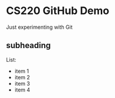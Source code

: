 # CS220 GitHub Demo

Just experimenting with Git

## subheading

List:
* item 1
* item 2
* item 3
* item 4
